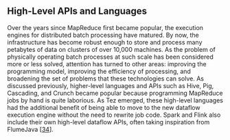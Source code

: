 ## High-Level APIs and Languages 
Over the years since MapReduce first became popular, the execution engines for distributed batch
processing have matured. By now, the infrastructure has become robust enough to store and process
many petabytes of data on clusters of over 10,000 machines. As the problem of physically operating
batch processes at such scale has been considered more or less solved, attention has turned to other
areas: improving the programming model, improving the efficiency of processing, and broadening the
set of problems that these technologies can solve. 
As discussed previously, higher-level languages and APIs such as Hive, Pig, Cascading, and Crunch
became popular because programming MapReduce jobs by hand is quite laborious. As Tez emerged, these
high-level languages had the additional benefit of being able to move to the new dataflow execution
engine without the need to rewrite job code. Spark and Flink also include their own high-level
dataflow APIs, often taking inspiration from FlumeJava
[[34](ch10.html#Chambers2010dp)].